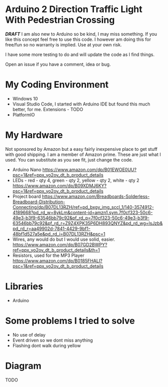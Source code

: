 # Arduino 2 Direction Traffic Light With Pedestrian Crossing #
***DRAFT***
I am also new to Arduino so be kind, I may miss something. If you like this concept feel free to use this code. I however am doing this for free/fun so no warranty is implied. Use at your own risk.

I have some more testing to do and will update the code as I find things.

Open an issue if you have a comment, idea or bug.

# My Coding Environment #
- Windows 10
- Visual Studio Code, I started with Arduino IDE but found this much better, for me.
    Extensions - TODO
- PlatformIO

# My Hardware #
Not sponsored by Amazon but a easy fairly inexpensive place to get stuff with good shipping. I am a member of Amazon prime.
These are just what I used. You can substitute as you see fit, just change the code.
- Arduino Nano
    https://www.amazon.com/dp/B01EWOE0UU?psc=1&ref=ppx_yo2ov_dt_b_product_details
- LEDs - red - qty 4, green - qty 2, yellow - qty 2, white - qty 2
    https://www.amazon.com/dp/B09XDMJ6KY?psc=1&ref=ppx_yo2ov_dt_b_product_details
- Project board
    https://www.amazon.com/Breadboards-Solderless-Breadboard-Distribution-Connecting/dp/B07DL13RZH/ref=pd_bxgy_img_sccl_1/140-3574912-4189668?pd_rd_w=8ykLm&content-id=amzn1.sym.7f0cf323-50c6-49e3-b3f9-63546bb79c92&pf_rd_p=7f0cf323-50c6-49e3-b3f9-63546bb79c92&pf_rd_r=Z9Z4XPK35P6DH893QNYZ&pd_rd_wg=lsJzb&pd_rd_r=aa49902d-7841-4429-9bf1-48bf1d527a5e&pd_rd_i=B07DL13RZH&psc=1
- Wires, any would do but I would use solid, easier.
    https://www.amazon.com/dp/B07GD2BWPY?ref=ppx_yo2ov_dt_b_product_details&th=1
- Resistors, used for the MP3 Player
    https://www.amazon.com/dp/B0185FHALI?psc=1&ref=ppx_yo2ov_dt_b_product_details

# Libraries #
- Arduino

# Some problems I tried to solve #
- No use of delay
- Event driven so we dont miss anything
- Flashing dont walk during yellow

# Diagram #
TODO
